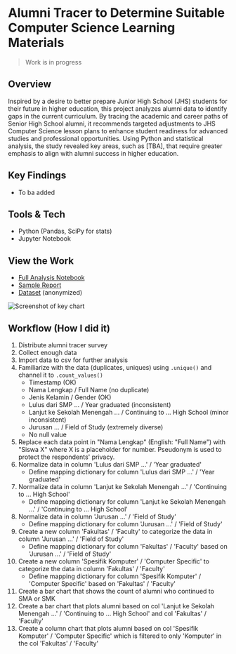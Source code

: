 # Alumni Tracer to Determine Suitable Computer Science Learning Materials

> Work is in progress

## Overview
Inspired by a desire to better prepare Junior High School (JHS) students for their future in higher education, this project analyzes alumni data to identify gaps in the current curriculum. By tracing the academic and career paths of Senior High School alumni, it recommends targeted adjustments to JHS Computer Science lesson plans to enhance student readiness for advanced studies and professional opportunities. Using Python and statistical analysis, the study revealed key areas, such as [TBA], that require greater emphasis to align with alumni success in higher education.


## Key Findings
- To ba added

## Tools & Tech
- Python (Pandas, SciPy for stats)
- Jupyter Notebook

## View the Work
- [Full Analysis Notebook](analysis.ipynb)
- [Sample Report](report.pdf)
- [Dataset](data.csv) (anonymized)

![Screenshot of key chart](https://raw.githubusercontent.com/yourusername/Portfolio/main/assets/images/item-analysis-cs.png)

## Workflow (How I did it)
1. Distribute alumni tracer survey
2. Collect enough data
3. Import data to csv for further analysis
4. Familiarize with the data (duplicates, uniques) using `.unique()` and channel it to `.count_values()`
    * Timestamp (OK)
    * Nama Lengkap / Full Name (no duplicate)
    * Jenis Kelamin / Gender (OK)
    * Lulus dari SMP ... / Year graduated (inconsistent)
    * Lanjut ke Sekolah Menengah ... / Continuing to ... High School (minor inconsistent)
    * Jurusan ... / Field of Study (extremely diverse)
    * No null value
5. Replace each data point in "Nama Lengkap" (English: "Full Name") with "Siswa X" where X is a placeholder for number. Pseudonym is used to protect the respondents' privacy.
6. Normalize data in column 'Lulus dari SMP ...' / 'Year graduated'
    * Define mapping dictionary for column 'Lulus dari SMP ...' / 'Year graduated'
7. Normalize data in column 'Lanjut ke Sekolah Menengah ...' / 'Continuing to ... High School'
    * Define mapping dictionary for column 'Lanjut ke Sekolah Menengah ...' / 'Continuing to ... High School'
8. Normalize data in column 'Jurusan ...' / 'Field of Study'
    * Define mapping dictionary for column 'Jurusan ...' / 'Field of Study'
9. Create a new column 'Fakultas' / 'Faculty' to categorize the data in column 'Jurusan ...' / 'Field of Study'
    * Define mapping dictionary for column 'Fakultas' / 'Faculty' based on 'Jurusan ...' / 'Field of Study'
10. Create a new column 'Spesifik Komputer' / 'Computer Specific' to categorize the data in column 'Fakultas' / 'Faculty'
    * Define mapping dictionary for column 'Spesifik Komputer' / 'Computer Specific' based on 'Fakultas' / 'Faculty'
11. Create a bar chart that shows the count of alumni who continued to SMA or SMK
12. Create a bar chart that plots alumni based on col 'Lanjut ke Sekolah Menengah ...' / 'Continuing to ... High School' and col 'Fakultas' / 'Faculty'
13. Create a column chart that plots alumni based on col 'Spesifik Komputer' / 'Computer Specific' which is filtered to only 'Komputer' in the col 'Fakultas' / 'Faculty'